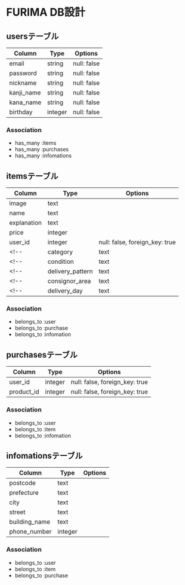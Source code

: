 # FURIMA DB設計

## usersテーブル
|Column|Type|Options|
|------|----|-------|
|email|string|null: false|
|password|string|null: false|
|nickname|string|null: false|
|kanji_name|string|null: false|
|kana_name|string|null: false|
|birthday|integer|null: false|
### Association
- has_many :items
- has_many :purchases
- has_many :infomations

## itemsテーブル
|Column|Type|Options|
|------|----|-------|
|image|text||
|name|text||
|explanation|text||
|price|integer||
|user_id|integer|null: false, foreign_key: true|
<!-- |category|text||            実際にはActiveHashを用いる -->
<!-- |condition|text||           実際にはActiveHashを用いる -->
<!-- |delivery_pattern|text||    実際にはActiveHashを用いる -->
<!-- |consignor_area|text||      実際にはActiveHashを用いる -->
<!-- |delivery_day|text||        実際にはActiveHashを用いる -->
### Association
- belongs_to :user
- belongs_to :purchase
- belongs_to :infomation

## purchasesテーブル
|Column|Type|Options|
|------|----|-------|
|user_id|integer|null: false, foreign_key: true|
|product_id|integer|null: false, foreign_key: true|
### Association
- belongs_to :user
- belongs_to :item
- belongs_to :infomation

## infomationsテーブル
|Column|Type|Options|
|------|----|-------|
|postcode|text||
|prefecture|text||
|city|text||
|street|text||
|building_name|text||
|phone_number|integer||
### Association
- belongs_to :user
- belongs_to :item
- belongs_to :purchase
